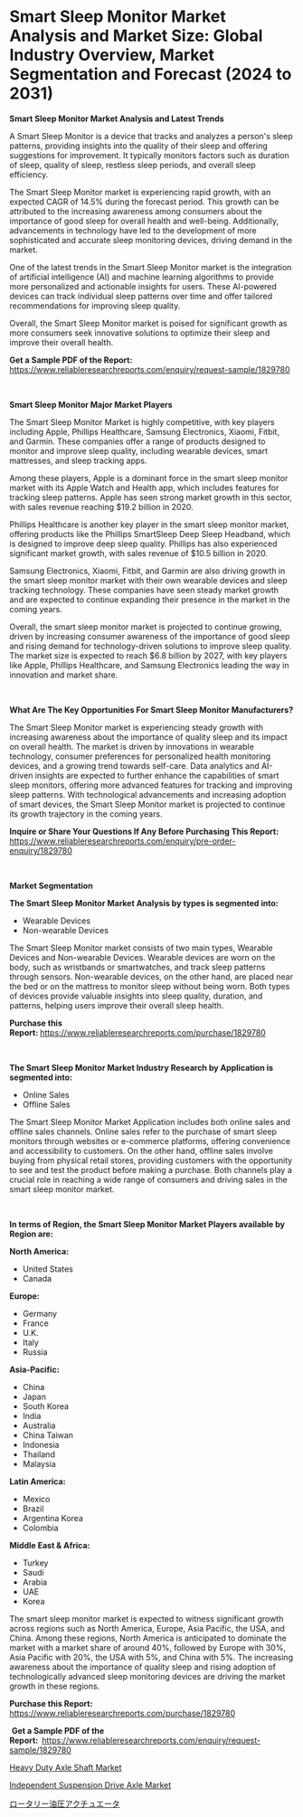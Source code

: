 <p><h1>Smart Sleep Monitor Market Analysis and Market Size: Global Industry Overview, Market Segmentation and Forecast (2024 to 2031)</h1></p><p><strong>Smart Sleep Monitor Market Analysis and Latest Trends</strong></p>
<p><p>A Smart Sleep Monitor is a device that tracks and analyzes a person's sleep patterns, providing insights into the quality of their sleep and offering suggestions for improvement. It typically monitors factors such as duration of sleep, quality of sleep, restless sleep periods, and overall sleep efficiency.</p><p>The Smart Sleep Monitor market is experiencing rapid growth, with an expected CAGR of 14.5% during the forecast period. This growth can be attributed to the increasing awareness among consumers about the importance of good sleep for overall health and well-being. Additionally, advancements in technology have led to the development of more sophisticated and accurate sleep monitoring devices, driving demand in the market.</p><p>One of the latest trends in the Smart Sleep Monitor market is the integration of artificial intelligence (AI) and machine learning algorithms to provide more personalized and actionable insights for users. These AI-powered devices can track individual sleep patterns over time and offer tailored recommendations for improving sleep quality.</p><p>Overall, the Smart Sleep Monitor market is poised for significant growth as more consumers seek innovative solutions to optimize their sleep and improve their overall health.</p></p>
<p><strong>Get a Sample PDF of the Report:&nbsp;</strong> <a href="https://www.reliableresearchreports.com/enquiry/request-sample/1829780">https://www.reliableresearchreports.com/enquiry/request-sample/1829780</a></p>
<p>&nbsp;</p>
<p><strong>Smart Sleep Monitor Major Market Players</strong></p>
<p><p>The Smart Sleep Monitor Market is highly competitive, with key players including Apple, Phillips Healthcare, Samsung Electronics, Xiaomi, Fitbit, and Garmin. These companies offer a range of products designed to monitor and improve sleep quality, including wearable devices, smart mattresses, and sleep tracking apps.</p><p>Among these players, Apple is a dominant force in the smart sleep monitor market with its Apple Watch and Health app, which includes features for tracking sleep patterns. Apple has seen strong market growth in this sector, with sales revenue reaching $19.2 billion in 2020.</p><p>Phillips Healthcare is another key player in the smart sleep monitor market, offering products like the Phillips SmartSleep Deep Sleep Headband, which is designed to improve deep sleep quality. Phillips has also experienced significant market growth, with sales revenue of $10.5 billion in 2020.</p><p>Samsung Electronics, Xiaomi, Fitbit, and Garmin are also driving growth in the smart sleep monitor market with their own wearable devices and sleep tracking technology. These companies have seen steady market growth and are expected to continue expanding their presence in the market in the coming years.</p><p>Overall, the smart sleep monitor market is projected to continue growing, driven by increasing consumer awareness of the importance of good sleep and rising demand for technology-driven solutions to improve sleep quality. The market size is expected to reach $6.8 billion by 2027, with key players like Apple, Phillips Healthcare, and Samsung Electronics leading the way in innovation and market share.</p></p>
<p>&nbsp;</p>
<p><strong>What Are The Key Opportunities For Smart Sleep Monitor Manufacturers?</strong></p>
<p><p>The Smart Sleep Monitor market is experiencing steady growth with increasing awareness about the importance of quality sleep and its impact on overall health. The market is driven by innovations in wearable technology, consumer preferences for personalized health monitoring devices, and a growing trend towards self-care. Data analytics and AI-driven insights are expected to further enhance the capabilities of smart sleep monitors, offering more advanced features for tracking and improving sleep patterns. With technological advancements and increasing adoption of smart devices, the Smart Sleep Monitor market is projected to continue its growth trajectory in the coming years.</p></p>
<p><strong>Inquire or Share Your Questions If Any Before Purchasing This Report:</strong> <a href="https://www.reliableresearchreports.com/enquiry/pre-order-enquiry/1829780">https://www.reliableresearchreports.com/enquiry/pre-order-enquiry/1829780</a></p>
<p>&nbsp;</p>
<p><strong>Market Segmentation</strong></p>
<p><strong>The Smart Sleep Monitor Market Analysis by types is segmented into:</strong></p>
<p><ul><li>Wearable Devices</li><li>Non-wearable Devices</li></ul></p>
<p><p>The Smart Sleep Monitor market consists of two main types, Wearable Devices and Non-wearable Devices. Wearable devices are worn on the body, such as wristbands or smartwatches, and track sleep patterns through sensors. Non-wearable devices, on the other hand, are placed near the bed or on the mattress to monitor sleep without being worn. Both types of devices provide valuable insights into sleep quality, duration, and patterns, helping users improve their overall sleep health.</p></p>
<p><strong>Purchase this Report:&nbsp;</strong><a href="https://www.reliableresearchreports.com/purchase/1829780">https://www.reliableresearchreports.com/purchase/1829780</a></p>
<p>&nbsp;</p>
<p><strong>The Smart Sleep Monitor Market Industry Research by Application is segmented into:</strong></p>
<p><ul><li>Online Sales</li><li>Offline Sales</li></ul></p>
<p><p>The Smart Sleep Monitor Market Application includes both online sales and offline sales channels. Online sales refer to the purchase of smart sleep monitors through websites or e-commerce platforms, offering convenience and accessibility to customers. On the other hand, offline sales involve buying from physical retail stores, providing customers with the opportunity to see and test the product before making a purchase. Both channels play a crucial role in reaching a wide range of consumers and driving sales in the smart sleep monitor market.</p></p>
<p>&nbsp;</p>
<p><strong>In terms of Region, the Smart Sleep Monitor Market Players available by Region are:</strong></p>
<p>
    <p> <strong> North America: </strong>
        <ul>
            <li>United States</li>
            <li>Canada</li>
        </ul>
        </p> 
    <p> <strong> Europe: </strong>
        <ul>
            <li>Germany</li>
            <li>France</li>
            <li>U.K.</li>
            <li>Italy</li>
            <li>Russia</li>
        </ul>
        </p> 
    <p> <strong> Asia-Pacific: </strong>
        <ul>
            <li>China</li>
            <li>Japan</li>
            <li>South Korea</li>
            <li>India</li>
            <li>Australia</li>
            <li>China Taiwan</li>
            <li>Indonesia</li>
            <li>Thailand</li>
            <li>Malaysia</li>
        </ul>
        </p> 
    <p> <strong> Latin America: </strong>
        <ul>
            <li>Mexico</li>
            <li>Brazil</li>
            <li>Argentina Korea</li>
            <li>Colombia</li>
        </ul>
        </p> 
    <p> <strong> Middle East & Africa: </strong>
        <ul>
            <li>Turkey</li>
            <li>Saudi</li>
            <li>Arabia</li>
            <li>UAE</li>
            <li>Korea</li>
        </ul>
    </p>
    </p>
<p><p>The smart sleep monitor market is expected to witness significant growth across regions such as North America, Europe, Asia Pacific, the USA, and China. Among these regions, North America is anticipated to dominate the market with a market share of around 40%, followed by Europe with 30%, Asia Pacific with 20%, the USA with 5%, and China with 5%. The increasing awareness about the importance of quality sleep and rising adoption of technologically advanced sleep monitoring devices are driving the market growth in these regions.</p></p>
<p><strong>Purchase this Report: </strong><a href="https://www.reliableresearchreports.com/purchase/1829780">https://www.reliableresearchreports.com/purchase/1829780</a></p>
<p>&nbsp;<strong>Get a Sample PDF of the Report:&nbsp;&nbsp;</strong><a href="https://www.reliableresearchreports.com/enquiry/request-sample/1829780">https://www.reliableresearchreports.com/enquiry/request-sample/1829780</a></p>
<p><strong></strong></p>
<p><p><a href="https://meowing-lemming-dd3.notion.site/Decoding-the-Heavy-Duty-Axle-Shaft-Market-A-Deep-Dive-into-the-Latest-Market-Trends-Market-Segment-5d105630ac6c4a1789d9e9a6e592de22">Heavy Duty Axle Shaft Market</a></p><p><a href="https://shimmer-gardenia-37a.notion.site/Independent-Suspension-Drive-Axle-Market-Size-2024-2031-Global-Industrial-Analysis-Key-Geographic-3c218823c1e146fe95eac95d386e0b1d">Independent Suspension Drive Axle Market</a></p><p><a href="https://medium.com/@sashabeier2023/%E3%83%AD%E3%83%BC%E3%82%BF%E3%83%AA%E3%83%BC%E6%B2%B9%E5%9C%A7%E3%82%A2%E3%82%AF%E3%83%81%E3%83%A5%E3%82%A8%E3%83%BC%E3%82%BF%E5%B8%82%E5%A0%B4%E3%81%AF-%E5%B8%82%E5%A0%B4%E3%82%B7%E3%82%A7%E3%82%A2-%E3%82%B5%E3%82%A4%E3%82%BA-2021%E5%B9%B4%E3%81%BE%E3%81%A7%E3%81%AE%E4%BA%88%E6%B8%AC%E3%82%92%E9%87%8D%E7%82%B9%E3%81%AB%E3%81%97%E3%81%A6%E3%81%84%E3%81%BE%E3%81%99-d018ceb32e34">ロータリー油圧アクチュエータ</a></p></p>